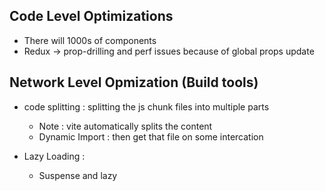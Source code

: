 ## Code Level Optimizations
* There will 1000s of components
* Redux -> prop-drilling and perf issues because of global props update 

## Network Level Opmization (Build tools)

* code splitting : splitting the js chunk files into multiple parts
    * Note : vite automatically splits the content
    * Dynamic Import : then get that file on some intercation
   
* Lazy Loading : 
    * Suspense and lazy
